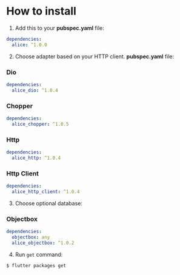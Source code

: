 # How to install

1. Add this to your **pubspec.yaml** file:

```yaml
dependencies:
  alice: ^1.0.0
```

2. Choose adapter based on your HTTP client. **pubspec.yaml** file:

### Dio

```yaml
dependencies:
  alice_dio: ^1.0.4
```

### Chopper

```yaml
dependencies:
  alice_chopper: ^1.0.5
```

### Http

```yaml
dependencies:
  alice_http: ^1.0.4
```

### Http Client

```yaml
dependencies:
  alice_http_client: ^1.0.4
```

3. Choose optional database:

### Objectbox

```yaml
dependencies:
  objectbox: any
  alice_objectbox: ^1.0.2
```

4. Run `get` command:

```bash
$ flutter packages get
```